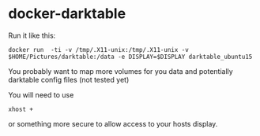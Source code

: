 # docker-darktable
Run it like this:

````
docker run  -ti -v /tmp/.X11-unix:/tmp/.X11-unix -v $HOME/Pictures/darktable:/data -e DISPLAY=$DISPLAY darktable_ubuntu15
````
You probably want to map more volumes for you data and potentially darktable config files (not tested yet)

You will need to use 
````
xhost +
````
or something more secure to allow access to your hosts display. 
